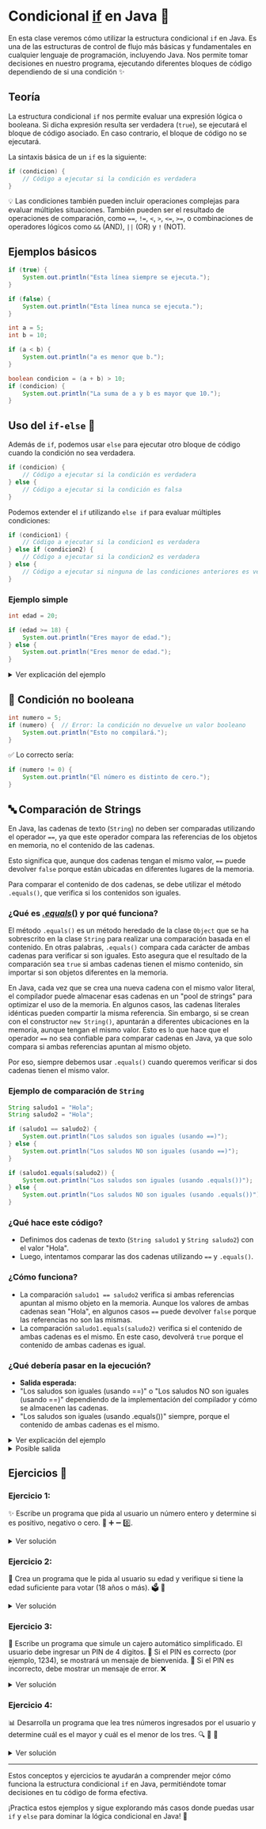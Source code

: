 # Condicional <u>**if**</u> en Java 🚦

En esta clase veremos cómo utilizar la estructura condicional `if` en Java. Es una de las estructuras de control de flujo más básicas y fundamentales en cualquier lenguaje de programación, incluyendo Java. Nos permite tomar decisiones en nuestro programa, ejecutando diferentes bloques de código dependiendo de si una condición ✨

## Teoría

La estructura condicional `if` nos permite evaluar una expresión lógica o booleana. Si dicha expresión resulta ser verdadera (`true`), se ejecutará el bloque de código asociado. En caso contrario, el bloque de código no se ejecutará.

La sintaxis básica de un `if` es la siguiente:

```java
if (condicion) {
    // Código a ejecutar si la condición es verdadera
}
```

💡 Las condiciones también pueden incluir operaciones complejas para evaluar múltiples situaciones. También pueden ser el resultado de operaciones de comparación, como `==`, `!=`, `<`, `>`, `<=`, `>=`, o combinaciones de operadores lógicos como `&&` (AND), `||` (OR) y `!` (NOT).

## Ejemplos básicos

```java
if (true) {
    System.out.println("Esta línea siempre se ejecuta.");
}

if (false) {
    System.out.println("Esta línea nunca se ejecuta.");
}

int a = 5;
int b = 10;

if (a < b) {
    System.out.println("a es menor que b.");
}

boolean condicion = (a + b) > 10;
if (condicion) {
    System.out.println("La suma de a y b es mayor que 10.");
}
```

## Uso del `if-else` 🔄
Además de `if`, podemos usar `else` para ejecutar otro bloque de código cuando la condición no sea verdadera.

```java
if (condicion) {
    // Código a ejecutar si la condición es verdadera
} else {
    // Código a ejecutar si la condición es falsa
}
```

Podemos extender el `if` utilizando `else if` para evaluar múltiples condiciones:

```java
if (condicion1) {
    // Código a ejecutar si la condicion1 es verdadera
} else if (condicion2) {
    // Código a ejecutar si la condicion2 es verdadera
} else {
    // Código a ejecutar si ninguna de las condiciones anteriores es verdadera
}
```

### Ejemplo simple

```java
int edad = 20;

if (edad >= 18) {
    System.out.println("Eres mayor de edad.");
} else {
    System.out.println("Eres menor de edad.");
}
```

<details>
<summary>Ver explicación del ejemplo</summary>
En este ejemplo, evaluamos si la variable `edad` es mayor o igual a 18. Si la condición es verdadera, imprime "Eres mayor de edad"; si no, imprime "Eres menor de edad".
</details>

## 🚫 **Condición no booleana**

```java
int numero = 5;
if (numero) {  // Error: la condición no devuelve un valor booleano
    System.out.println("Esto no compilará.");
}
```

✅ Lo correcto sería:

```java
if (numero != 0) {
    System.out.println("El número es distinto de cero.");
}
```

## 🔤 Comparación de Strings

En Java, las cadenas de texto (`String`) no deben ser comparadas utilizando el operador `==`, ya que este operador compara las referencias de los objetos en memoria, no el contenido de las cadenas.

Esto significa que, aunque dos cadenas tengan el mismo valor, `==` puede devolver `false` porque están ubicadas en diferentes lugares de la memoria.

Para comparar el contenido de dos cadenas, se debe utilizar el método `.equals()`, que verifica si los contenidos son iguales.

### ¿Qué es <u>*.equals*()</u> y por qué funciona?

El método `.equals()` es un método heredado de la clase `Object` que se ha sobrescrito en la clase `String` para realizar una comparación basada en el contenido. En otras palabras, `.equals()` compara cada carácter de ambas cadenas para verificar si son iguales. Esto asegura que el resultado de la comparación sea `true` si ambas cadenas tienen el mismo contenido, sin importar si son objetos diferentes en la memoria.

En Java, cada vez que se crea una nueva cadena con el mismo valor literal, el compilador puede almacenar esas cadenas en un "pool de strings" para optimizar el uso de la memoria. En algunos casos, las cadenas literales idénticas pueden compartir la misma referencia. Sin embargo, si se crean con el constructor `new String()`, apuntarán a diferentes ubicaciones en la memoria, aunque tengan el mismo valor. Esto es lo que hace que el operador `==` no sea confiable para comparar cadenas en Java, ya que solo compara si ambas referencias apuntan al mismo objeto.

Por eso, siempre debemos usar `.equals()` cuando queremos verificar si dos cadenas tienen el mismo valor.



### Ejemplo de comparación de `String`

```java
String saludo1 = "Hola";
String saludo2 = "Hola";

if (saludo1 == saludo2) {
    System.out.println("Los saludos son iguales (usando ==)");
} else {
    System.out.println("Los saludos NO son iguales (usando ==)");
}

if (saludo1.equals(saludo2)) {
    System.out.println("Los saludos son iguales (usando .equals())");
} else {
    System.out.println("Los saludos NO son iguales (usando .equals())");
}
```

### ¿Qué hace este código?
- Definimos dos cadenas de texto (`String saludo1` y `String saludo2`) con el valor "Hola".
- Luego, intentamos comparar las dos cadenas utilizando `==` y `.equals()`.

### ¿Cómo funciona?
- La comparación `saludo1 == saludo2` verifica si ambas referencias apuntan al mismo objeto en la memoria. Aunque los valores de ambas cadenas sean "Hola", en algunos casos `==` puede devolver `false` porque las referencias no son las mismas.
- La comparación `saludo1.equals(saludo2)` verifica si el contenido de ambas cadenas es el mismo. En este caso, devolverá `true` porque el contenido de ambas cadenas es igual.

### ¿Qué debería pasar en la ejecución?
- **Salida esperada:**
- "Los saludos son iguales (usando ==)" o "Los saludos NO son iguales (usando ==)" dependiendo de la implementación del compilador y cómo se almacenen las cadenas.
- "Los saludos son iguales (usando .equals())" siempre, porque el contenido de ambas cadenas es el mismo.


<details>
<summary>Ver explicación del ejemplo</summary>
En el ejemplo anterior, la comparación `saludo1 == saludo2` puede devolver `false` aunque ambos textos sean "Hola", porque `==` compara las referencias en memoria. Por otro lado, `saludo1.equals(saludo2)` devolverá `true` porque compara el contenido de las cadenas.
</details>

<details>
<summary>Posible salida</summary>
    Prueba a ejecutar el codigo anterior tu mismo! 💡

    ```
    Los saludos NO son iguales (usando ==)
    Los saludos son iguales (usando .equals())
    ```
</details>

## Ejercicios 📝

### Ejercicio 1:
✨ Escribe un programa que pida al usuario un número entero y determine si es positivo, negativo o cero. 🔢 ➕ ➖ 0️⃣.

<details>
<summary>Ver solución</summary>

```java
import java.util.Scanner;

public class PositivoNegativo {
    public static void main(String[] args) {
        Scanner scanner = new Scanner(System.in);
        System.out.print("Ingrese un número entero: ");
        int numero = scanner.nextInt();

        if (numero > 0) {
            System.out.println("El número es positivo.");
        } else if (numero < 0) {
            System.out.println("El número es negativo.");
        } else {
            System.out.println("El número es cero.");
        }
        scanner.close();
    }
}
```
</details>

### Ejercicio 2:
🎂 Crea un programa que le pida al usuario su edad y verifique si tiene la edad suficiente para votar (18 años o más). 🗳️ 👤

<details>
<summary>Ver solución</summary>

```java
import java.util.Scanner;

public class VerificarVoto {
    public static void main(String[] args) {
        Scanner scanner = new Scanner(System.in);
        System.out.print("Ingrese su edad: ");
        int edad = scanner.nextInt();

        if (edad >= 18) {
            System.out.println("Usted puede votar.");
        } else {
            System.out.println("Usted no tiene la edad suficiente para votar.");
        }
        scanner.close();
    }
}
```
</details>

### Ejercicio 3:
🏧 Escribe un programa que simule un cajero automático simplificado. El usuario debe ingresar un PIN de 4 dígitos. 🔐 Si el PIN es correcto (por ejemplo, 1234), se mostrará un mensaje de bienvenida. 🎉 Si el PIN es incorrecto, debe mostrar un mensaje de error. ❌

<details>
<summary>Ver solución</summary>

```java
import java.util.Scanner;

public class CajeroAutomatico {
    public static void main(String[] args) {
        Scanner scanner = new Scanner(System.in);
        int pinCorrecto = 1234;

        System.out.print("Ingrese su PIN de 4 dígitos: ");
        int pinIngresado = scanner.nextInt();

        if (pinIngresado == pinCorrecto) {
            System.out.println("PIN correcto. Bienvenido al cajero automático.");
        } else {
            System.out.println("PIN incorrecto. Por favor, inténtelo de nuevo.");
        }
        scanner.close();
    }
}
```
</details>

### Ejercicio 4:
📊 Desarrolla un programa que lea tres números ingresados por el usuario y determine cuál es el mayor y cuál es el menor de los tres. 🔍 🔼 🔽

<details>
<summary>Ver solución</summary>

```java
import java.util.Scanner;

public class MayorMenorDeTres {
    public static void main(String[] args) {
        Scanner scanner = new Scanner(System.in);
        System.out.print("Ingrese el primer número: ");
        int num1 = scanner.nextInt();
        System.out.print("Ingrese el segundo número: ");
        int num2 = scanner.nextInt();
        System.out.print("Ingrese el tercer número: ");
        int num3 = scanner.nextInt();

        int mayor = num1;
        int menor = num1;

        if (num2 > mayor) {
            mayor = num2;
        }
        if (num3 > mayor) {
            mayor = num3;
        }

        if (num2 < menor) {
            menor = num2;
        }
        if (num3 < menor) {
            menor = num3;
        }

        System.out.println("El número mayor es: " + mayor);
        System.out.println("El número menor es: " + menor);
        scanner.close();
    }
}
```
</details>

---

Estos conceptos y ejercicios te ayudarán a comprender mejor cómo funciona la estructura condicional `if` en Java, permitiéndote tomar decisiones en tu código de forma efectiva.

¡Practica estos ejemplos y sigue explorando más casos donde puedas usar `if` y `else` para dominar la lógica condicional en Java! 🚀